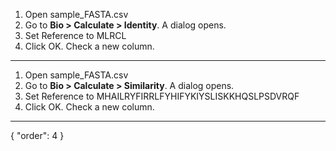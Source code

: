 1. Open sample_FASTA.csv 
1. Go to **Bio > Calculate > Identity**. A dialog opens.
1. Set Reference to MLRCL
1. Click OK. Check a new column.

---
1. Open sample_FASTA.csv 
1. Go to **Bio > Calculate > Similarity**. A dialog opens.
1. Set Reference to MHAILRYFIRRLFYHIFYKIYSLISKKHQSLPSDVRQF
1. Click OK. Check a new column.
---
{
  "order": 4
}
